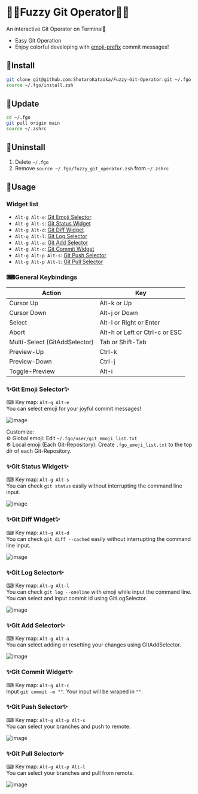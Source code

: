 # 🎉🎉Fuzzy Git Operator🎉🎉
An interactive Git Operator on Terminal🚀
- Easy Git Operation
- Enjoy colorful developing with [emoji-prefix](https://goodpatch.com/blog/beautiful-commits-with-emojis/) commit messages!

## 🥰Install
```bash
git clone git@github.com:ShotaroKataoka/Fuzzy-Git-Operator.git ~/.fgo
source ~/.fgo/install.zsh
```

## 🚀Update
```bash
cd ~/.fgo
git pull origin main
source ~/.zshrc
```

## 🚮Uninstall
1. Delete `~/.fgo`
1. Remove `source ~/.fgo/fuzzy_git_operator.zsh` from `~/.zshrc`

## 🔰Usage
### Widget list
- `Alt-g Alt-e`: [Git Emoji Selector](#git-emoji-selector)
- `Alt-g Alt-s`: [Git Status Widget](#git-status-widget)
- `Alt-g Alt-d`: [Git Diff Widget](#git-diff-widget)
- `Alt-g Alt-l`: [Git Log Selector](#git-log-selector)
- `Alt-g Alt-a`: [Git Add Selector](#git-add-selector)
- `Alt-g Alt-c`: [Git Commit Widget](#git-commit-widget)
- `Alt-g Alt-p Alt-s`: [Git Push Selector](#git-push-selector)
- `Alt-g Alt-p Alt-l`: [Git Pull Selector](#git-pull-selector)

### ⌨General Keybindings
| Action                        | Key                            |
| ----------------------------- | ------------------------------ |
| Cursor Up                     | Alt-k or Up                    |
| Cursor Down                   | Alt-j or Down                  |
| Select                        | Alt-l or Right or Enter        |
| Abort                         | Alt-h or Left or Ctrl-c or ESC |
| Multi-Select (GitAddSelector) | Tab or Shift-Tab               |
| Preview-Up                    | Ctrl-k                         |
| Preview-Down                  | Ctrl-j                         |
| Toggle-Preview                | Alt-i                          |

### ✨Git Emoji Selector✨
⌨ Key map: `Alt-g Alt-e`  
You can select emoji for your joyful commit messages!  

![image](https://user-images.githubusercontent.com/42331656/101112422-96b17e00-3620-11eb-9ceb-1168356f63b2.png)

Customize:  
⚙️ Global emoji: Edit `~/.fgo/user/git_emoji_list.txt`  
⚙️ Local emoji (Each Git-Repository): Create `.fgo_emoji_list.txt` to the top dir of each Git-Repository.  

### ✨Git Status Widget✨
⌨ Key map: `Alt-g Alt-s`  
You can check `git status` easily without interrupting the command line input.  

![image](https://user-images.githubusercontent.com/42331656/101116505-9a490300-3628-11eb-97cb-cc57a3af9aa0.png)

### ✨Git Diff Widget✨
⌨ Key map: `Alt-g Alt-d`  
You can check `git diff --cached` easily without interrupting the command line input.  

![image](https://user-images.githubusercontent.com/42331656/101116629-db411780-3628-11eb-9d3b-9cc4b02e1a45.png)

### ✨Git Log Selector✨
⌨ Key map: `Alt-g Alt-l`  
You can check `git log --oneline` with emoji while input the command line.  
You can select and input commit id using GitLogSelector.

![image](https://user-images.githubusercontent.com/42331656/101116807-2824ee00-3629-11eb-9276-b1ffd695a268.png)

### ✨Git Add Selector✨
⌨ Key map: `Alt-g Alt-a`  
You can select adding or resetting your changes using GItAddSelector.  

![image](https://user-images.githubusercontent.com/42331656/101117127-b4371580-3629-11eb-96fe-cff6ef57c2af.png)

### ✨Git Commit Widget✨
⌨ Key map: `Alt-g Alt-c`  
Input `git commit -m ""`. Your input will be wraped in `""`.

### ✨Git Push Selector✨
⌨ Key map: `Alt-g Alt-p Alt-s`  
You can select your branches and push to remote.  

![image](https://user-images.githubusercontent.com/42331656/101117469-5ce57500-362a-11eb-8a36-cbd53ea1ce40.png)

### ✨Git Pull Selector✨
⌨ Key map: `Alt-g Alt-p Alt-l`  
You can select your branches and pull from remote.  

![image](https://user-images.githubusercontent.com/42331656/101117533-82727e80-362a-11eb-9ce1-dd2c8ea2c1f0.png)

